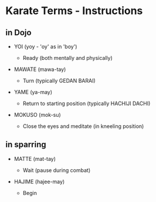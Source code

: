 # Karate Terms - Instructions

## in Dojo

- YOI (yoy - 'oy' as in 'boy')
  - Ready (both mentally and physically)

- MAWATE (mawa-tay)
  - Turn (typically GEDAN BARAI)

- YAME (ya-may)
  - Return to starting position (typically HACHIJI DACHI)

- MOKUSO (mok-su)
  - Close the eyes and meditate (in kneeling position)


## in sparring

- MATTE (mat-tay)
  - Wait (pause during combat)

- HAJIME (hajee-may)
  - Begin
  


